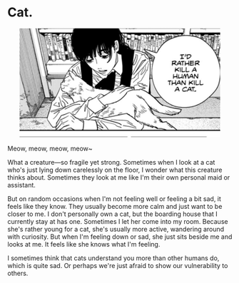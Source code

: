 # Cat.

<div align="center">
  <img src="https://github.com/justizha/random_images/blob/main/cat.jpg?raw=true" alt="cat" width="450">
</div>

Meow, meow, meow, meow~

What a creature—so fragile yet strong. Sometimes when I look at a cat who's just lying down carelessly on the floor, I wonder what this creature thinks about. Sometimes they look at me like I'm their own personal maid or assistant.

But on random occasions when I'm not feeling well or feeling a bit sad, it feels like they know. They usually become more calm and just want to be closer to me. I don't personally own a cat, but the boarding house that I currently stay at has one. Sometimes I let her come into my room. Because she's rather young for a cat, she's usually more active, wandering around with curiosity. But when I'm feeling down or sad, she just sits beside me and looks at me. It feels like she knows what I'm feeling.

I sometimes think that cats understand you more than other humans do, which is quite sad. Or perhaps we're just afraid to show our vulnerability to others.
